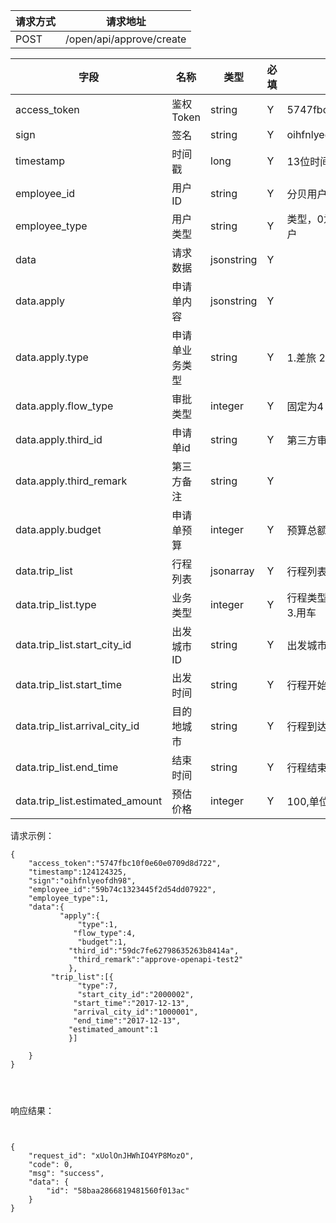 请求方式|请求地址
----|---
POST|/open/api/approve/create


字段|名称|类型|必填|描述
----|---|---|---|---
access_token|鉴权Token|string|Y|5747fbc10f0e60e0709d8d722
sign|签名|string|Y| oihfnlyeofdh98
timestamp |时间戳|long|Y| 13位时间戳  1241243250000
employee\_id|用户ID|string|Y|分贝用户id或者第三方用户id
employee\_type|用户类型 |string|Y|类型，0为分贝用户，1为第三方用户
data |请求数据|jsonstring|Y|
data.apply |申请单内容| jsonstring |Y|
data.apply.type| 申请单业务类型| string |Y|1.差旅 2.用车 3.采购
data.apply.flow_type| 审批类型|integer|Y|固定为4
data.apply.third_id |申请单id|string|Y|第三方审批单id
data.apply.third_remark |第三方备注| string |Y|
data.apply.budget |申请单预算| integer |Y|预算总额
data.trip\_list| 行程列表| jsonarray |Y|行程列表
data.trip\_list.type| 业务类型|integer|Y|行程类型 7.机票 11.酒店 15.火车 3.用车
data.trip\_list.start\_city\_id| 出发城市ID| string |Y|出发城市ID 
data.trip\_list.start\_time|出发时间 |string|Y|行程开始日期
data.trip\_list.arrival\_city\_id| 目的地城市|string|Y|行程到达城市ID
data.trip\_list.end\_time|结束时间|string|Y|行程结束日期
data.trip\_list.estimated\_amount|预估价格|integer|Y|100,单位分






请求示例：


```
{
	"access_token":"5747fbc10f0e60e0709d8d722",
	"timestamp":124124325,
	"sign":"oihfnlyeofdh98",
	"employee_id":"59b74c1323445f2d54dd07922",
	"employee_type":1,
	"data":{			
           "apply":{
               "type":1,
              "flow_type":4, 
               "budget":1,
             "third_id":"59dc7fe62798635263b8414a",
              "third_remark":"approve-openapi-test2"
             },
         "trip_list":[{
               "type":7,  
               "start_city_id":"2000002",        
              "start_time":"2017-12-13",
              "arrival_city_id":"1000001",
              "end_time":"2017-12-13",
             "estimated_amount":1
             }]	
 
 	}
}




```



响应结果：




```


{
    "request_id": "xUolOnJHWhIO4YP8MozO",
    "code": 0,
    "msg": "success",
    "data": {
        "id": "58baa2866819481560f013ac"
    }
}



```

